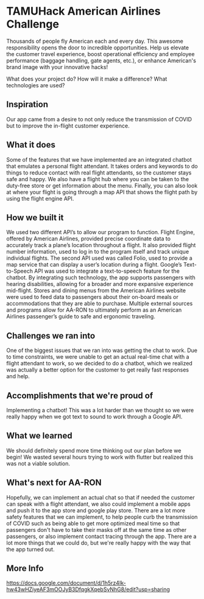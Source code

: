 # TAMUHack American Airlines Challenge

Thousands of people fly American each and every day. This awesome responsibility opens the door to incredible opportunities. Help us elevate the customer travel experience, boost operational efficiency and employee performance (baggage handling, gate agents, etc.), or enhance American's brand image with your innovative hacks!

What does your project do? How will it make a difference? What technologies are used?

## Inspiration

Our app came from a desire to not only reduce the transmission of COVID but to improve the in-flight customer experience.

## What it does

Some of the features that we have implemented are an integrated chatbot that emulates a personal flight attendant. It takes orders and keywords to do things to reduce contact with real flight attendants, so the customer stays safe and happy. We also have a flight hub where you can be taken to the duty-free store or get information about the menu. Finally, you can also look at where your flight is going through a map API that shows the flight path by using the flight engine API.

## How we built it

We used two different API’s to allow our program to function. Flight Engine, offered by American Airlines, provided precise coordinate data to accurately track a plane’s location throughout a flight. It also provided flight number information, used to log in to the program itself and track unique individual flights. The second API used was called Folio, used to provide a map service that can display a user’s location during a flight. Google’s Text-to-Speech API was used to integrate a text-to-speech feature for the chatbot. By integrating such technology, the app supports passengers with hearing disabilities, allowing for a broader and more expansive experience mid-flight. Stores and dining menus from the American Airlines website were used to feed data to passengers about their on-board meals or accommodations that they are able to purchase. Multiple external sources and programs allow for AA-RON to ultimately perform as an American Airlines passenger’s guide to safe and ergonomic traveling.


## Challenges we ran into

One of the biggest issues that we ran into was getting the chat to work. Due to time constraints, we were unable to get an actual real-time chat with a flight attendant to work, so we decided to do a chatbot, which we realized was actually a better option for the customer to get really fast responses and help.


## Accomplishments that we're proud of

Implementing a chatbot! This was a lot harder than we thought so we were really happy when we got text to sound to work through a Google API.

## What we learned

We should definitely spend more time thinking out our plan before we begin! We wasted several hours trying to work with flutter but realized this was not a viable solution.

## What's next for AA-RON
Hopefully, we can implement an actual chat so that if needed the customer can speak with a flight attendant, we also could implement a mobile apps and push it to the app store and google play store. There are a lot more safety features that we can implement, to help people curb the transmission of COVID such as being able to get more optimized meal time so that passengers don't have to take their masks off at the same time as other passengers, or also implement contact tracing through the app. There are a lot more things that we could do, but we're really happy with the way that the app turned out.

## More Info

https://docs.google.com/document/d/1h5rz4Ik-hw43wHZiyeAF3mOOJyB3DfqgkXqebSvNhG8/edit?usp=sharing



